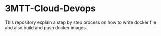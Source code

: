 # 3MTT-Cloud-Devops
This repository explain a step by step process on how to write docker file and also build and push docker images.
